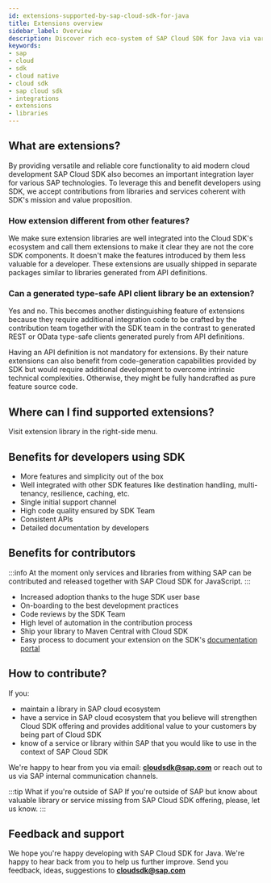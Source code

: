 ```yaml
---
id: extensions-supported-by-sap-cloud-sdk-for-java
title: Extensions overview
sidebar_label: Overview
description: Discover rich eco-system of SAP Cloud SDK for Java via various value-add extensions. They usually happen thanks to contributors from within and outside of SAP and provide additional features on top of standard SDK offering. We document them in this section.
keywords:
- sap
- cloud
- sdk
- cloud native
- cloud sdk
- sap cloud sdk
- integrations
- extensions
- libraries
---
```


## What are extensions?

By providing versatile and reliable core functionality to aid modern cloud development SAP Cloud SDK also becomes an important integration layer for various SAP technologies. To leverage this and benefit developers using SDK, we accept contributions from libraries and services coherent with SDK's mission and value proposition.

### How extension different from other features?

We make sure extension libraries are well integrated into the Cloud SDK's ecosystem and call them extensions to make it clear they are not the core SDK components. It doesn't make the features introduced by them less valuable for a developer. These extensions are usually shipped in separate packages similar to libraries generated from API definitions.

### Can a generated type-safe API client library be an extension?

Yes and no. This becomes another distinguishing feature of extensions because they require additional integration code to be crafted by the contribution team together with the SDK team in the contrast to generated REST or OData type-safe clients generated purely from API definitions.

Having an API definition is not mandatory for extensions. By their nature extensions can also benefit from code-generation capabilities provided by SDK but would require additional development to overcome intrinsic technical complexities. Otherwise, they might be fully handcrafted as pure feature source code.

## Where can I find supported extensions?

Visit extension library in the right-side menu.

## Benefits for developers using SDK

- More features and simplicity out of the box
- Well integrated with other SDK features like destination handling, multi-tenancy, resilience, caching, etc.
- Single initial support channel
- High code quality ensured by SDK Team
- Consistent APIs
- Detailed documentation by developers

## Benefits for contributors

:::info
At the moment only services and libraries from withing SAP can be contributed and released together with SAP Cloud SDK for JavaScript.
:::

- Increased adoption thanks to the huge SDK user base
- On-boarding to the best development practices
- Code reviews by the SDK Team
- High level of automation in the contribution process
- Ship your library to Maven Central with Cloud SDK
- Easy process to document your extension on the SDK's [documentation portal](https://sap.github.io/cloud-sdk/)

## How to contribute?

If you:

 - maintain a library in SAP cloud ecosystem
 - have a service in SAP cloud ecosystem that you believe will strengthen Cloud SDK offering and provides additional value to your customers by being part of Cloud SDK
 - know of a service or library within SAP that you would like to use in the context of SAP Cloud SDK

We're happy to hear from you via email: **cloudsdk@sap.com**  or reach out to us via SAP internal communication channels.

:::tip What if you're outside of SAP
If you're outside of SAP but know about valuable library or service missing from SAP Cloud SDK offering, please, let us know.
:::

## Feedback and support

We hope you're happy developing with SAP Cloud SDK for Java. We're happy to hear back from you to help us further improve. Send you feedback, ideas, suggestions to **cloudsdk@sap.com**
